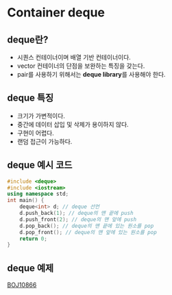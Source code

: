Container deque
==============
## deque란?
- 시퀀스 컨테이너이며 배열 기반 컨테이너이다.
- vector 컨테이너의 단점을 보완하는 특징을 갖는다.
- pair를 사용하기 위해서는 **deque library**를 사용해야 한다.
## deque 특징
- 크기가 가변적이다.
- 중간에 데이터 삽입 및 삭제가 용이하지 않다.
- 구현이 어렵다.
- 랜덤 접근이 가능하다.
## deque 예시 코드
~~~cpp
#include <deque>
#include <iostream>
using namespace std;
int main() {
    deque<int> d; // deque 선언
    d.push_back(1); // deque의 맨 끝에 push
    d.push_front(2); // deque의 맨 앞에 push
    d.pop_back(); // deque의 맨 끝에 있는 원소를 pop
    d.pop_front(); // deque의 맨 앞에 있는 원소를 pop
    return 0;
}
~~~
## deque 예제
[BOJ10866](../BOJ10866.cpp)